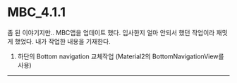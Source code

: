# MBC_4.1.1
좀 된 이야기지만.. MBC앱을 업데이트 했다.
입사한지 얼마 안되서 했던 작업이라 재밋게 했었다.
내가 작업한 내용을 기재한다.

1. 하단의 Bottom navigation 교체작업 (Material2의 BottomNavigationView를 사용)
-----
